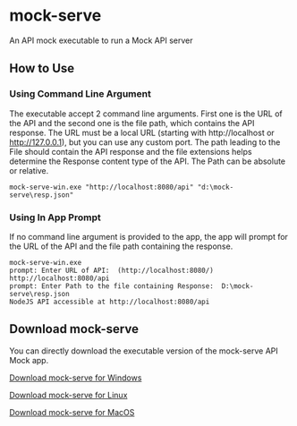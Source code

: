 # mock-serve
An API mock executable to run a Mock API server

## How to Use

### Using Command Line Argument

The executable accept 2 command line arguments. First one is the URL of the API and the second one is the file path, which contains the API response. The URL must be a local URL (starting with http://localhost or http://127.0.0.1), but you can use any custom port. The path leading to the File should contain the API response and the file extensions helps determine the Response content type of the API. The Path can be absolute or relative.

```
mock-serve-win.exe "http://localhost:8080/api" "d:\mock-serve\resp.json"
```

### Using In App Prompt

If no command line argument is provided to the app, the app will prompt for the URL of the API and the file path containing the response.

```
mock-serve-win.exe
prompt: Enter URL of API:  (http://localhost:8080/) http://localhost:8080/api
prompt: Enter Path to the file containing Response:  D:\mock-serve\resp.json
NodeJS API accessible at http://localhost:8080/api
```

## Download mock-serve

You can directly download the executable version of the mock-serve API Mock app.

[Download mock-serve for Windows](https://github.com/prithwirajbose/mock-serve/raw/main/mock-serve-win.exe)

[Download mock-serve for Linux](https://github.com/prithwirajbose/mock-serve/raw/main/mock-serve-linux)

[Download mock-serve for MacOS](https://github.com/prithwirajbose/mock-serve/raw/main/mock-serve-macos)
